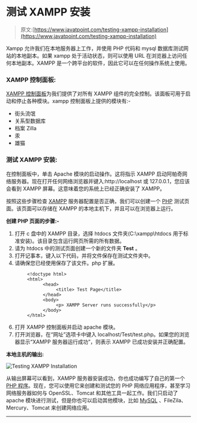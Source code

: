 # 测试 XAMPP 安装

> 原文:[https://www.javatpoint.com/testing-xampp-installation](https://www.javatpoint.com/testing-xampp-installation)

Xampp 允许我们在本地服务器上工作，并使用 PHP 代码和 mysql 数据库测试网站的本地副本。如果 xampp 处于活动状态，则可以使用 URL 在浏览器上访问任何本地副本。XAMPP 是一个跨平台的软件，因此它可以在任何操作系统上使用。

### XAMPP 控制面板:

[XAMPP 控制面板](https://www.javatpoint.com/xampp-control-panel)为我们提供了对所有 XAMPP 组件的完全控制。该面板可用于启动和停止各种模块。xampp 控制面板上提供的模块有:-

*   街头流氓
*   关系型数据库
*   档案 Zilla
*   汞
*   雄猫

### 测试 XAMPP 安装:

在控制面板中，单击 Apache 模块的启动操作。这将指示 XAMPP 启动阿帕奇网络服务器。现在打开任何网络浏览器并键入:http://localhost 或 127.0.0.1，您应该会看到 XAMPP 屏幕。这意味着您的系统上已经正确安装了 XAMPP。

按照这些步骤检查 [XAMPP](https://www.javatpoint.com/xampp) 服务器配置是否正确，我们可以创建一个 [PHP](https://www.javatpoint.com/php-tutorial) 测试页面。该页面可以存储在 XAMPP 的本地主机下，并且可以在浏览器上运行。

**创建 PHP 页面的步骤:-**

1.  打开 c 盘中的 XAMPP 目录，选择 htdocs 文件夹(C:\xampp\htdocs 用于标准安装)。该目录包含运行网页所需的所有数据。
2.  请为 htdocs 中的测试页面创建一个新的文件夹 **Test** 。
3.  打开记事本，键入以下代码，并将文件保存在测试文件夹中。
4.  请确保您已经使用保存了该文件。php 扩展。

```
        <!doctype html>
        <html>
              <head>
                   <title> Test Page</title>
              </head>
              <body>
                   <p> XAMPP Server runs successfully</p>
              </body>
        </html>

```

6.  打开 XAMPP 控制面板并启动 apache 模块。
7.  打开浏览器，在“网址”选项卡中键入 localhost/Test/test.php。如果您的浏览器显示“XAMPP 服务器运行成功”，则表示 XAMPP 已成功安装并正确配置。

**本地主机的输出:**

![Testing XAMPP Installation](../Images/3c0f490e850597fae9c3832b5fdc1c93.png)

从输出屏幕可以看到，XAMPP 服务器安装成功，你也成功编写了自己的第一个 [PHP 程序](https://www.javatpoint.com/php-programs)。现在，您可以使用它来创建和测试您的 PHP 网络应用程序，甚至学习网络服务器如何与 OpenSSL、Tomcat 和其他工具一起工作。我们只启动了 apache 模块进行测试，但是你也可以启动其他模块，比如 [MySQL](https://www.javatpoint.com/mysql-tutorial) 、FileZila、Mercury、Tomcat 来创建网络应用。

* * *